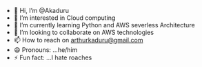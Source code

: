 - 👋 Hi, I’m @Akaduru
- 👀 I’m interested in Cloud computing
- 🌱 I’m currently learning Python and AWS severless Architecture
- 💞️ I’m looking to collaborate on AWS technologies
- 📫 How to reach on arthurkaduru@gmail.com
- 😄 Pronouns: ...he/him
- ⚡ Fun fact: ...I hate roaches

<!---
Akaduru/Akaduru is a ✨ special ✨ repository because its `README.md` (this file) appears on your GitHub profile.
You can click the Preview link to take a look at your changes.
--->
